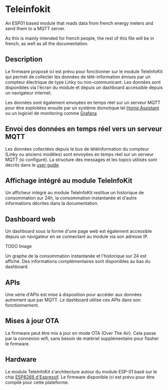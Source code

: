 # Teleinfokit

An ESP01 based module that reads data from french energy meters and send them to a MQTT server. 

As this is mainly intended for french people, the rest of this file will be in french, as well as all the documentation.

## Description

Le firmware proposé ici est prévu pour fonctionner sur le module TeleInfoKit qui permet de collecter les données de télé-information émises par un compteur électrique de type Linky ou non-communicant. Les données sont disponibles via l'écran du module et depuis un dashboard accessible depuis un navigateur internet.

Les données sont également envoyées en temps réel sur un serveur MQTT pour être exploitées ensuite par un système domotique tel [Home Assistant](https://www.home-assistant.io/) ou un logiciel de monitoring comme [Grafana](https://www.home-assistant.io/)

## Envoi des données en temps réel vers un serveur MQTT

Les données collectées depuis le bus de téléinformation du compteur (Linky ou anciens modèles) sont envoyées en temps réel sur un serveur MQTT (si configuré). La structure des messages et les topics utilisés sont décrits dans le [user guide](./doc/user-guide.md).

## Affichage intégré au module TeleInfoKit

Un afficheur intégré au module TeleInfoKit restitue un historique de consommation sur 24h, la consommation instantanée et d'autre informations décrites dans la documentation.

## Dashboard web

Un dashboard sous la forme d'une page web est également accessible depuis un navigateur en se connectant au module via son adresse IP.

TODO Image

Un graphe de la consommation instantanée et l'historique sur 24 est affiché. Des informations complémentaires sont disponibles au bas du dashboard.

## APIs

Une série d'APIs est mise à disposition pour accéder aux données autrement que par MQTT. Le dashboard utilise ces APIs dans son fonctionnement.

## Mises à jour OTA

Le firmware peut être mis à jour en mode OTA (Over The Air). Cela passe par la connexion wifi, sans besoin de matériel supplémentaire pour flasher le firmware.

## Hardware

Le module TeleInfoKit s'architecture autour du module ESP-01 basé sur le chip [ESP8266 d'Espressif](https://www.espressif.com/en/products/socs/esp8266). Le firmware disponible ici est prévu pour être compilé pour cette plateforme.
